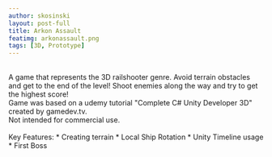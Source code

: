 ```yaml
---
author: skosinski
layout: post-full
title: Arkon Assault
featimg: arkonassault.png
tags: [3D, Prototype]
---
```

<br>
A game that represents the 3D railshooter genre. Avoid terrain obstacles and get to the end of the level! Shoot enemies along the way and try to get the highest score!
<br>
Game was based on a udemy tutorial "Complete C# Unity Developer 3D" created by gamedev.tv.<br>
Not intended for commercial use.<br>
<br>
Key Features: 
* Creating terrain
* Local Ship Rotation
* Unity Timeline usage
* First Boss